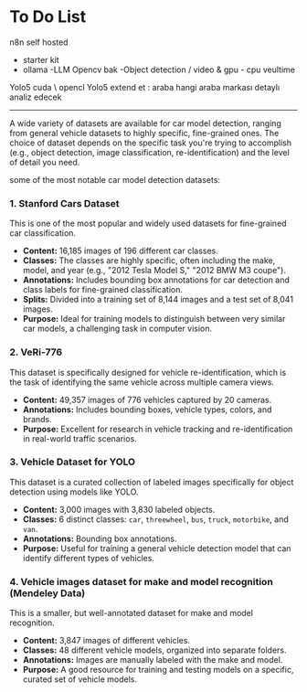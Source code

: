 # To Do List 
n8n self hosted 
- starter kit
- ollama -LLM
Opencv bak -Object detection / video & gpu - cpu veultime

Yolo5 cuda \\ opencl
Yolo5 extend et : araba hangi araba markası detaylı analiz edecek 

----
A wide variety of datasets are available for car model detection, ranging from general vehicle datasets to highly specific, fine-grained ones. The choice of dataset depends on the specific task you're trying to accomplish (e.g., object detection, image classification, re-identification) and the level of detail you need.

some of the most notable car model detection datasets:

### 1. Stanford Cars Dataset

This is one of the most popular and widely used datasets for fine-grained car classification.

* **Content:** 16,185 images of 196 different car classes.
* **Classes:** The classes are highly specific, often including the make, model, and year (e.g., "2012 Tesla Model S," "2012 BMW M3 coupe").
* **Annotations:** Includes bounding box annotations for car detection and class labels for fine-grained classification.
* **Splits:** Divided into a training set of 8,144 images and a test set of 8,041 images.
* **Purpose:** Ideal for training models to distinguish between very similar car models, a challenging task in computer vision.

### 2. VeRi-776

This dataset is specifically designed for vehicle re-identification, which is the task of identifying the same vehicle across multiple camera views.

* **Content:** 49,357 images of 776 vehicles captured by 20 cameras.
* **Annotations:** Includes bounding boxes, vehicle types, colors, and brands.
* **Purpose:** Excellent for research in vehicle tracking and re-identification in real-world traffic scenarios.

### 3. Vehicle Dataset for YOLO

This dataset is a curated collection of labeled images specifically for object detection using models like YOLO.

* **Content:** 3,000 images with 3,830 labeled objects.
* **Classes:** 6 distinct classes: `car`, `threewheel`, `bus`, `truck`, `motorbike`, and `van`.
* **Annotations:** Bounding box annotations.
* **Purpose:** Useful for training a general vehicle detection model that can identify different types of vehicles.

### 4. Vehicle images dataset for make and model recognition (Mendeley Data)

This is a smaller, but well-annotated dataset for make and model recognition.

* **Content:** 3,847 images of different vehicles.
* **Classes:** 48 different vehicle models, organized into separate folders.
* **Annotations:** Images are manually labeled with the make and model.
* **Purpose:** A good resource for training and testing models on a specific, curated set of vehicle models.
